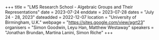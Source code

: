 +++
title = "LMS Research School - Algebraic Groups and Their Representations"
date = 2023-07-24
enddate = 2023-07-28
dates = "July 24 - 28, 2023"
dateadded = 2022-12-07
location = "University of Birmingham, U.K."
webpage = "https://sites.google.com/view/agrt23"
organisers = "Simon Goodwin, Leyu Han, Matthew Westaway"
speakers = "Jonathan Brundan, Martina Lanini, Simon Riche"
+++
